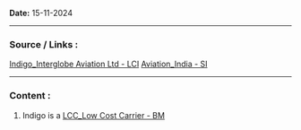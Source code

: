 
**Date:** 15-11-2024

---
### Source / Links : 
[Indigo_Interglobe Aviation Ltd - LCI](../Links/Companies%20-%20Individual/Indigo_Interglobe%20Aviation%20Ltd%20-%20LCI.md)
[Aviation_India - SI](../Links/Sectors_Industries/Aviation_India%20-%20SI.md)


---
### Content : 

1. Indigo is a [LCC_Low Cost Carrier - BM](../Links/Business%20Models/LCC_Low%20Cost%20Carrier%20-%20BM.md) 

